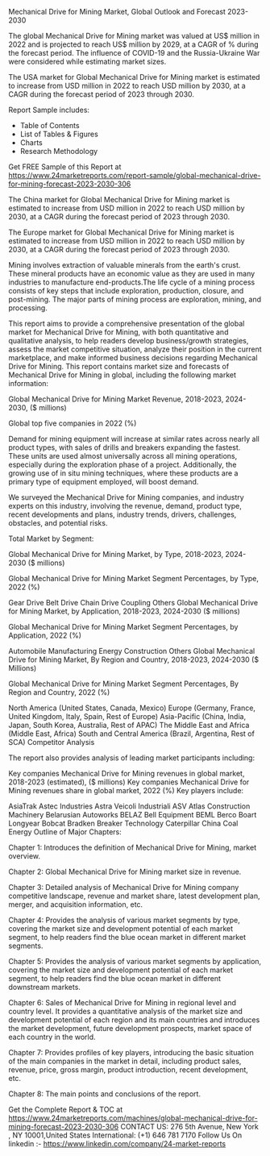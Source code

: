 Mechanical Drive for Mining Market, Global Outlook and Forecast 2023-2030

The global Mechanical Drive for Mining market was valued at US$ million in 2022 and is projected to reach US$ million by 2029, at a CAGR of % during the forecast period. The influence of COVID-19 and the Russia-Ukraine War were considered while estimating market sizes.

The USA market for Global Mechanical Drive for Mining market is estimated to increase from USD million in 2022 to reach USD million by 2030, at a CAGR during the forecast period of 2023 through 2030.

Report Sample includes:
- Table of Contents
- List of Tables & Figures
- Charts
- Research Methodology

Get FREE Sample of this Report at https://www.24marketreports.com/report-sample/global-mechanical-drive-for-mining-forecast-2023-2030-306

The China market for Global Mechanical Drive for Mining market is estimated to increase from USD million in 2022 to reach USD million by 2030, at a CAGR during the forecast period of 2023 through 2030.

The Europe market for Global Mechanical Drive for Mining market is estimated to increase from USD million in 2022 to reach USD million by 2030, at a CAGR during the forecast period of 2023 through 2030.

Mining involves extraction of valuable minerals from the earth's crust. These mineral products have an economic value as they are used in many industries to manufacture end-products.The life cycle of a mining process consists of key steps that include exploration, production, closure, and post-mining. The major parts of mining process are exploration, mining, and processing.

This report aims to provide a comprehensive presentation of the global market for Mechanical Drive for Mining, with both quantitative and qualitative analysis, to help readers develop business/growth strategies, assess the market competitive situation, analyze their position in the current marketplace, and make informed business decisions regarding Mechanical Drive for Mining. This report contains market size and forecasts of Mechanical Drive for Mining in global, including the following market information:

Global Mechanical Drive for Mining Market Revenue, 2018-2023, 2024-2030, ($ millions)

Global top five companies in 2022 (%)

Demand for mining equipment will increase at similar rates across nearly all product types, with sales of drills and breakers expanding the fastest. These units are used almost universally across all mining operations, especially during the exploration phase of a project. Additionally, the growing use of in situ mining techniques, where these products are a primary type of equipment employed, will boost demand.

We surveyed the Mechanical Drive for Mining companies, and industry experts on this industry, involving the revenue, demand, product type, recent developments and plans, industry trends, drivers, challenges, obstacles, and potential risks.

Total Market by Segment:

Global Mechanical Drive for Mining Market, by Type, 2018-2023, 2024-2030 ($ millions)

Global Mechanical Drive for Mining Market Segment Percentages, by Type, 2022 (%)

Gear Drive
Belt Drive
Chain Drive
Coupling
Others
Global Mechanical Drive for Mining Market, by Application, 2018-2023, 2024-2030 ($ millions)

Global Mechanical Drive for Mining Market Segment Percentages, by Application, 2022 (%)

Automobile
Manufacturing
Energy
Construction
Others
Global Mechanical Drive for Mining Market, By Region and Country, 2018-2023, 2024-2030 ($ Millions)

Global Mechanical Drive for Mining Market Segment Percentages, By Region and Country, 2022 (%)

North America (United States, Canada, Mexico)
Europe (Germany, France, United Kingdom, Italy, Spain, Rest of Europe)
Asia-Pacific (China, India, Japan, South Korea, Australia, Rest of APAC)
The Middle East and Africa (Middle East, Africa)
South and Central America (Brazil, Argentina, Rest of SCA)
Competitor Analysis

The report also provides analysis of leading market participants including:

Key companies Mechanical Drive for Mining revenues in global market, 2018-2023 (estimated), ($ millions)
Key companies Mechanical Drive for Mining revenues share in global market, 2022 (%)
Key players include:

AsiaTrak
Astec Industries
Astra Veicoli Industriali
ASV
Atlas Construction Machinery
Belarusian Autoworks
BELAZ
Bell Equipment
BEML
Berco
Boart Longyear
Bobcat
Bradken
Breaker Technology
Caterpillar
China Coal Energy
Outline of Major Chapters:

Chapter 1: Introduces the definition of Mechanical Drive for Mining, market overview.

Chapter 2: Global Mechanical Drive for Mining market size in revenue.

Chapter 3: Detailed analysis of Mechanical Drive for Mining company competitive landscape, revenue and market share, latest development plan, merger, and acquisition information, etc.

Chapter 4: Provides the analysis of various market segments by type, covering the market size and development potential of each market segment, to help readers find the blue ocean market in different market segments.

Chapter 5: Provides the analysis of various market segments by application, covering the market size and development potential of each market segment, to help readers find the blue ocean market in different downstream markets.

Chapter 6: Sales of Mechanical Drive for Mining in regional level and country level. It provides a quantitative analysis of the market size and development potential of each region and its main countries and introduces the market development, future development prospects, market space of each country in the world.

Chapter 7: Provides profiles of key players, introducing the basic situation of the main companies in the market in detail, including product sales, revenue, price, gross margin, product introduction, recent development, etc.

Chapter 8: The main points and conclusions of the report.

Get the Complete Report & TOC at https://www.24marketreports.com/machines/global-mechanical-drive-for-mining-forecast-2023-2030-306
CONTACT US:
276 5th Avenue, New York , NY 10001,United States
International: (+1) 646 781 7170
Follow Us On linkedin :- https://www.linkedin.com/company/24-market-reports
